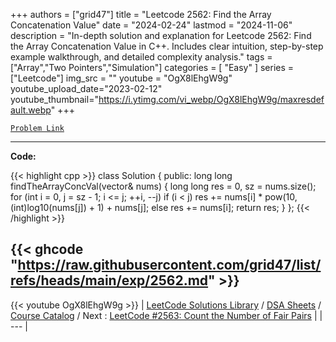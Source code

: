 
+++
authors = ["grid47"]
title = "Leetcode 2562: Find the Array Concatenation Value"
date = "2024-02-24"
lastmod = "2024-11-06"
description = "In-depth solution and explanation for Leetcode 2562: Find the Array Concatenation Value in C++. Includes clear intuition, step-by-step example walkthrough, and detailed complexity analysis."
tags = ["Array","Two Pointers","Simulation"]
categories = [
    "Easy"
]
series = ["Leetcode"]
img_src = ""
youtube = "OgX8lEhgW9g"
youtube_upload_date="2023-02-12"
youtube_thumbnail="https://i.ytimg.com/vi_webp/OgX8lEhgW9g/maxresdefault.webp"
+++



[`Problem Link`](https://leetcode.com/problems/find-the-array-concatenation-value/description/)

---
**Code:**

{{< highlight cpp >}}
class Solution {
public:
  long long findTheArrayConcVal(vector<int>& nums) {
      long long res = 0, sz = nums.size();
      for (int i = 0, j = sz - 1; i <= j; ++i, --j)
          if (i < j)
              res += nums[i] * pow(10, (int)log10(nums[j]) + 1) + nums[j];
          else
              res += nums[i];
      return res;
  }
};
{{< /highlight >}}

{{< ghcode "https://raw.githubusercontent.com/grid47/list/refs/heads/main/exp/2562.md" >}}
---
{{< youtube OgX8lEhgW9g >}}
| [LeetCode Solutions Library](https://grid47.xyz/leetcode/) / [DSA Sheets](https://grid47.xyz/sheets/) / [Course Catalog](https://grid47.xyz/courses/) / Next : [LeetCode #2563: Count the Number of Fair Pairs](https://grid47.xyz/leetcode/solution-2563-count-the-number-of-fair-pairs/) |
| --- |

